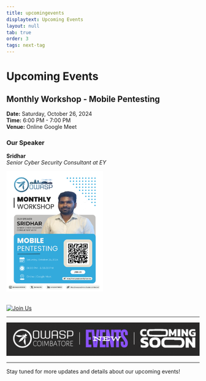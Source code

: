 ```yaml
---
title: upcomingevents
displaytext: Upcoming Events
layout: null
tab: true
order: 3
tags: next-tag
---
```


# Upcoming Events

## Monthly Workshop - Mobile Pentesting

**Date:** Saturday, October 26, 2024  
**Time:** 6:00 PM - 7:00 PM  
**Venue:** Online Google Meet  

### Our Speaker
**Sridhar**  
*Senior Cyber Security Consultant at EY*  

<div>
    <img src="assets/images/events/Monthly_Workshop_26_10_2024.png" alt="Event Poster" width="50%">
</div> 

<br>

[![Join Us](https://img.shields.io/badge/Join%20Us-Google%20Meet-FFEB3B?style=for-the-badge&logo=google-meet&logoColor=white&labelColor=F44336)](https://meet.google.com/fyj-fuws-bvj)

---

![Coming Soon](assets/images/coming_soon_.gif)

---

Stay tuned for more updates and details about our upcoming events!
